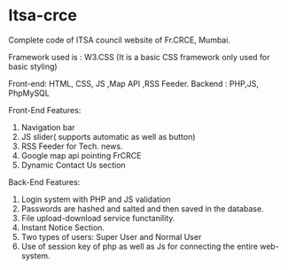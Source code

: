 # Itsa-crce
Complete code of ITSA council website of Fr.CRCE, Mumbai.

Framework used is : W3.CSS
(It is a basic CSS framework only used for basic styling)

Front-end: HTML, CSS, JS ,Map API ,RSS Feeder.
Backend : PHP,JS, PhpMySQL

Front-End Features:
1) Navigation bar
2) JS slider( supports automatic as well as button)
3) RSS Feeder for Tech. news.
4) Google map api pointing FrCRCE
5) Dynamic Contact Us section

Back-End Features:
1) Login system with PHP and JS validation
2) Passwords are hashed and salted and then saved in the database.
3) File upload-download service functanility.
4) Instant Notice Section.
5) Two types of users: Super User and Normal User
6) Use of session key of php as well as Js for connecting the entire web-system.
